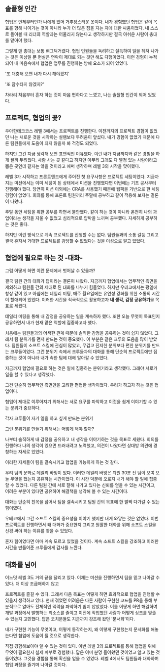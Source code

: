 ## 솔플형 인간

협업은 언제부터인가 나에게 있어 거추장스러운 옷이다. 내가 경험했던 협업은 같이 목표를 향해 나아가는 것이 아니라 누가 더 많은 짐을 지는 지에 대한 싸움이었다. 내 스스로 돌아볼 때 리더의 역할과는 어울리지 않는다고 생각하지만 결국 아쉬운 사람이 총대를 맡아야 했다.

그렇게 맨 총대는 보통 삐그덕거렸다. 협업 인원들을 독려하고 설득하여 일을 헤쳐 나가는 것은 이상일 뿐 현실은 연락이 제대로 되는 것만 해도 다행이었다. 이런 경험이 누적되어 내 마음속에서 협업은 업무를 진행하는 방해 요소가 되어 있었다.

'또 대충해 오면 내가 다시 해야겠지'

'또 잠수타지 않겠지?'

차라리 처음부터 혼자 하는 것이 마음 편하다고 느꼈고, 나는 솔플형 인간이 되어 있었다.

## 프로젝트, 협업의 꽃?

우아한테크코스 레벨 3에서는 프로젝트를 진행한다. 이전까지의 프로젝트 경험이 없었던 나는 새로운 것을 시작하는 설렘보다 두려움이 앞섰다. 내가 경험이 없었기 때문에 다른 팀원들에게 도움이 되지 않을까 봐 걱정도 되었다.

하지만 그건 지금 생각해 보면 표면적인 이유였다. 이런 내가 지금까지와 같은 경험을 하게 될까 두려웠다. 사람 사는 곳 같다고 하지만 아무리 그래도 다 열정 있는 사람이라고 뽑은 곳인데 같지는 않을 것이라고 애써 생각하며 레벨 3의 시작을 맞이했다.

레벨 3가 시작하고 프론트엔드에게 주어진 첫 요구사항은 프로젝트 세팅이었다. 지금까지는 미션에서는 이미 세팅이 된 상태에서 미션을 진행했다면 이번에는 기초 공사부터 진행해야 했다. 당연히 미션 이외에는 CRA를 사용했기 때문에 웹팩을 기반으로 한 세팅 경험이 없었다. 회의를 통해 프론트 팀원끼리 주말에 공부하고 같이 적용해 보자는 결론이 나왔다.

주말 동안 세팅을 위한 공부를 하면서 불안했다. 같이 하는 것이 아니라 온전히 나의 과업이라는 생각을 지울 수 없었고 심리적으로 압박을 느끼며 공부했다. 자세하게 공부하는 것은 좋다.

하지만 이런 방식으로 계속 프로젝트를 진행할 수는 없다. 팀원들과의 소통 갈등 그리고 결국 혼자서 거대한 프로젝트를 감당할 수 없었다는 것을 이성으로 알고 있었다.

## 협업에 필요로 하는 것 -대화-

그럼 어떻게 하면 이런 문제에서 벗어날 수 있을까?

결국 팀원 간의 대화가 답이라는 결론이 나왔다. 지금까지 협업에서는 업무적인 측면을 제외하고 팀원들 간의 제대로 된 대화를 나누기 힘들었다. 하지만 우테코에서는 평일에 항상 같이 있고 아침에는 데일리 미팅, 매주 월요일에는 유연성 강화를 위한 소통의 시간이 할애되어 있었다. 이러한 시간을 적극적으로 활용하고자 **내 생각, 감정 공유하기**을 목표로 세웠다.

데일리 미팅을 통해 내 감정을 공유하는 일을 계속하자 했다. 또한 오늘 무엇이 목표인지 공유하면서 내가 현재 맡은 역할에 집중하고자 했다.

처음에는 팀원들과의 어색한 관계 때문에 솔직한 감정을 공유하는 것이 쉽지 않았다. 그래서 팀 분위기를 먼저 만드는 것이 중요했다. 이 부분은 같은 크루의 도움을 많이 받았다. 팀원들이 소프트 스킬에 관심이 많았고, 무겁고 진지한 분위보다 편한 분위기를 만드는 크루들이었다.
그런 분위기 속에서 크루들과의 대화를 통해 단순히 프로젝트에만 집중하는 것이 아니라 내가 속한 팀에 대해 알아갈 수 있었다.

지금까지 협업에 필요로 하는 것은 일에 집중하는 분위기라고 생각했다. 그래야 서로가 일을 할 수 있다고 생각했다.

그건 단순히 업무적인 측면만을 고려한 편협한 생각이었다. 우리가 하고자 하는 것은 협업이다.

협업이 제대로 이루어지기 위해서는 서로 요구를 파악하고 이것을 쉽게 이야기할 수 있는 분위가 중요하다.

각자 크루들이 자기 일을 하고 싶게 만드는 분위기

그런 분위기를 만들기 위해서는 어떻게 해야 할까?

나부터 솔직하게 내 감정을 공유하고 내 생각을 이야기하는 것을 목표로 세웠다. 회의를 진행하다 나의 생각이 있으면 드러내려고 노력했고, 의견이 나왔다면 상대방 의견에 경청하는 자세로 있었다.

이러한 자세들이 팀을 결속시키고 협업을 가능하게 하는 것 같다.

우리 팀의 문화로 데일리 바잉이 있다. 이러한 데일리 바잉은 퇴원 30분 전 팀이 모여 오늘 무엇을 했는지 공유하는 시간이었다. 이 시간 덕분에 오로지 내가 해야 할 일에 집중할 수 있었다. 다른 팀원 간에 서로 잘해 나가고 있다는 신뢰를 얻을 수 있는 시간이고, 어려운 부분이 있다면 공유하여 해결책을 생각해 볼 수 있는 시간이다.

대화는 단순히 친목을 넘어서 팀을 결속시키고 팀원 간의 목표에 한 발짝 다가갈 수 있는 힘이였다.

우테코에서 그간 소프트 스킬의 중요성을 이야기 했지만 내게 와닿는 것은 없었다. 이번 프로젝트를 진행하면서 왜 대화가 중요한지 그리고 원활한 대화를 위해 소프트 스킬을 신경 써야 하는 이유를 찾을 수 있었다.

혼자 힘이었다면 아마 계속 모르고 있었을 것이다. 계속 소프트 스킬을 강조하고 이러한 시간을 만들어준 크루들에게 감사를 느낀다.

## 대화를 넘어

어느덧 레벨 3도 거의 끝을 달리고 있다. 이제는 미션을 진행하면서 팀을 믿고 나아갈 수 있다. 더 이상 조급해하지 않고

프로젝트를 즐길 수 있다. 그래서 다음 목표는 어떻게 하면 효과적으로 협업을 진행할 수 있을지 생각하고 있다. 현재 겪었던 어려움은 다른 사람이 구현한 코드를 PR을 통해 부분적으로 알아도 전체적인 맥락을 파악하기 쉽지 않았었다. 이를 어떻게 하면 해결하여 개발 과정에서 발행하는 리소스를 줄이고 이전에 작업했던 사람과 어떻게 싱크를 맞출 수 있는지 고민했다. 답은 코치분들도 지금까지 강조해 왔던 '문서화'이다.

내가 구현한 기능이 무엇이고, 어떻게 동작하는지, 왜 이렇게 구현했는지 문서화를 해놓는다면 협업에 도움이 될 것으로 생각한다.

직접 경험해보아야 알 수 있는 것이 있다. 이번 레벨 3의 프로젝트를 통해 협업을 위해 무엇이 필요한지 실제 피부로 경험했다. 답은 이미 분명 들어왔던 것이었고 알고 있는 것들이었다. 그것을 경험을 통해 확신을 얻을 수 있었다. 레벨 4에서도 팀원들과 대화하며 협업 과정을 즐기며 나아갈 것이다.
